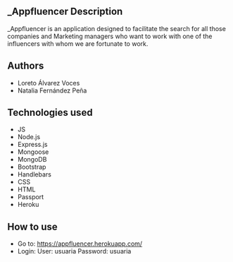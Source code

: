 ## _Appfluencer Description 
_Appfluencer is an application designed to facilitate the search for all those companies and Marketing managers who want to work with one of the influencers with whom we are fortunate to work.

## Authors
- Loreto Álvarez Voces
- Natalia Fernández Peña

## Technologies used 
- JS
- Node.js
- Express.js
- Mongoose
- MongoDB
- Bootstrap 
- Handlebars
- CSS
- HTML
- Passport
- Heroku

## How to use

- Go to: https://appfluencer.herokuapp.com/
- Login:
User: usuaria
Password: usuaria




